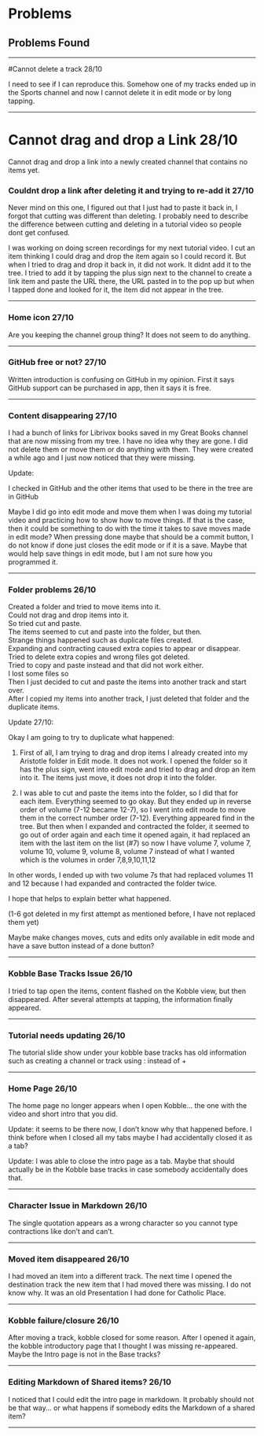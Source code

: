 # Problems
## Problems Found

***
#Cannot delete a track 28/10

I need to see if I can reproduce this. Somehow one of my tracks ended up in the Sports channel and now I cannot delete it in edit mode or by long tapping.

***

# Cannot drag and drop a Link 28/10

Cannot drag and drop a link into a newly created channel that contains no items yet.

### Couldnt drop a link after deleting it and trying to re-add it 27/10

Never mind on this one, I figured out that I just had to paste it back in, I forgot that cutting was different than deleting. I probably need to describe the difference between cutting and deleting in a tutorial video so people dont get confused.

I was working on doing screen recordings for my next tutorial video. I cut an item thinking I could drag and drop the item again so I could record it. But when I tried to drag and drop it back in, it did not work. It didnt add it to the tree. I tried to add it by tapping the plus sign next to the channel to create a link item and paste the URL there, the URL pasted in to the pop up but when I tapped done and looked for it, the item did not appear in the tree.



***

### Home icon 27/10
Are you keeping the channel group thing? It does not seem to do anything.
***

### GitHub free or not? 27/10
Written introduction is confusing on GitHub in my opinion. First it says GitHub support can be purchased in app, then it says it is free.
***

### Content disappearing 27/10
I had a bunch of links for Librivox books saved in my Great Books channel that are now missing from my tree. I have no idea why they are gone. I did not delete them or move them or do anything with them. They were created a while ago and I just now noticed that they were missing.

Update:

I checked in GitHub and the other items that used to be there in the tree are in GitHub

Maybe I did go into edit mode and move them when I was doing my tutorial video and practicing how to show how to move things. If that is the case, then it could be something to do with the time it takes to save moves made in edit mode? When pressing done maybe that should be a commit button, I do not know if done just closes the edit mode or if it is a save. Maybe that would help save things in edit mode, but I am not sure how you programmed it.
***

### Folder problems 26/10
Created a folder and tried to move items into it.  
Could not drag and drop items into it.  
So tried cut and paste.  
The items seemed to cut and paste into the folder, but then.  
Strange things happened such as duplicate files created.  
Expanding and contracting caused extra copies to appear or disappear.  
Tried to delete extra copies and wrong files got deleted.  
Tried to copy and paste instead and that did not work either.  
I lost some files so    
Then I just decided to cut and paste the items into another track and start over.  
After I copied my items into another track, I just deleted that folder and the   duplicate items.  

Update 27/10:

Okay I am going to try to duplicate what happened:
1. First of all, I am trying to drag and drop items I already created into my Aristotle folder in Edit mode. It does not work. I opened the folder so it has the plus sign, went into edit mode and tried to drag and drop an item into it. The items just move, it does not drop it into the folder.

2. I was able to cut and paste the items into the folder, so I did that for each item. Everything seemed to go okay. But they ended up in reverse order of volume (7-12 became 12-7), so I went into edit mode to move them in the correct number order (7-12). Everything appeared find in the tree. But then when I expanded and contracted the folder, it seemed to go out of order again and each time it opened again, it had replaced an item with the last item on the list (#7) so now I have volume 7, volume 7, volume 10, volume 9, volume 8, volume 7 instead of what I wanted which is the volumes in order 7,8,9,10,11,12 

In other words, I ended up with two volume 7s that had replaced volumes 11 and 12 because I had expanded and contracted the folder twice.

I hope that helps to explain better what happened.

(1-6 got deleted in my first attempt as mentioned before, I have not replaced them yet)

Maybe make changes moves, cuts and edits only available in edit mode and have a save button instead of a done button?


***


### Kobble Base Tracks Issue 26/10
I tried to tap open the items, content flashed on the Kobble view, but then disappeared. After several attempts at tapping, the information finally appeared.
***

### Tutorial needs updating 26/10
The tutorial slide show under your kobble base tracks has old information such as creating a channel or track using : instead of +
***

### Home Page 26/10
The home page no longer appears when I open Kobble... the one with the video and short intro that you did.

Update: it seems to be there now, I don’t know why that happened before. I think before when I closed all my tabs maybe I had accidentally closed it as a tab?

Update: I was able to close the intro page as a tab. Maybe that should actually be in the Kobble base tracks in case somebody accidentally does that.
***


### Character Issue in Markdown 26/10
The single quotation appears as a wrong character so you cannot type contractions like don’t and can’t.
***


### Moved item disappeared 26/10
I had moved an item into a different track. The next time I opened the destination track the new item that I had moved there was missing. I do not know why. It was an old Presentation I had done for Catholic Place.
***

### Kobble failure/closure 26/10
After moving a track, kobble closed for some reason. After I opened it again, the kobble introductory page that I thought I was missing re-appeared. Maybe the Intro page is not in the Base tracks?
***


### Editing Markdown of Shared items? 26/10
I noticed that I could edit the intro page in markdown. It probably should not be that way... or what happens if somebody edits the Markdown of a shared item?
***

